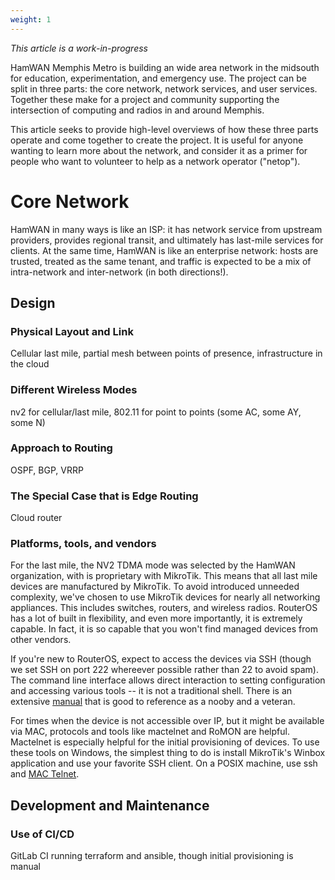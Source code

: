 ```yaml
---
weight: 1
---
```

*This article is a work-in-progress*

HamWAN Memphis Metro is building an wide area network in the midsouth for education, experimentation, and emergency use. The project can be split in three parts: the core network, network services, and user services. Together these make for a project and community supporting the intersection of computing and radios in and around Memphis.

This article seeks to provide high-level overviews of how these three parts operate and come together to create the project. It is useful for anyone wanting to learn more about the network, and consider it as a primer for people who want to volunteer to help as a network operator ("netop").

# Core Network

HamWAN in many ways is like an ISP: it has network service from upstream providers, provides regional transit, and ultimately has last-mile services for clients. At the same time, HamWAN is like an enterprise network: hosts are trusted, treated as the same tenant, and traffic is expected to be a mix of intra-network and inter-network (in both directions!).

## Design

### Physical Layout and Link

Cellular last mile, partial mesh between points of presence, infrastructure in the cloud

### Different Wireless Modes

nv2 for cellular/last mile, 802.11 for point to points (some AC, some AY, some N)

### Approach to Routing

OSPF, BGP, VRRP

### The Special Case that is Edge Routing

Cloud router

### Platforms, tools, and vendors

For the last mile, the NV2 TDMA mode was selected by the HamWAN organization, with is proprietary with MikroTik. This means that all last mile devices are manufactured by MikroTik. To avoid introduced unneeded complexity, we've chosen to use MikroTik devices for nearly all networking appliances. This includes switches, routers, and wireless radios. RouterOS has a lot of built in flexibility, and even more importantly, it is extremely capable. In fact, it is so capable that you won't find managed devices from other vendors.

If you're new to RouterOS, expect to access the devices via SSH (though we set SSH on port 222 whereever possible rather than 22 to avoid spam). The command line interface allows direct interaction to setting configuration and accessing various tools -- it is not a traditional shell. There is an extensive [manual](https://help.mikrotik.com/docs/display/ROS/RouterOS) that is good to reference as a nooby and a veteran.

For times when the device is not accessible over IP, but it might be available via MAC, protocols and tools like mactelnet and RoMON are helpful. Mactelnet is especially helpful for the initial provisioning of devices. To use these tools on Windows, the simplest thing to do is install MikroTik's Winbox application and use your favorite SSH client. On a POSIX machine, use ssh and [MAC Telnet](https://github.com/haakonnessjoen/MAC-Telnet).

## Development and Maintenance

### Use of CI/CD

GitLab CI running terraform and ansible, though initial provisioning is manual

